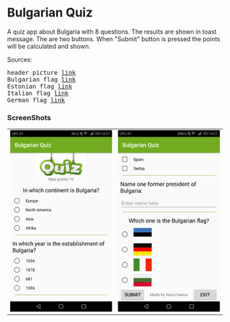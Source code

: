 # Bulgarian Quiz
A quiz app about Bulgaria with 8 questions. The results are shown in toast message.
The are two buttons. When "Submit" button is pressed the points will be calculated and shown.
<p>
Sources:
</p>
<pre>
header picture <a href="http://foodstantly.com/blog/wp-content/uploads/2017/07/quiz.jpg">link</a>
Bulgarian flag <a href="https://atlas.media.mit.edu/static/img/icons/country/country_eubgr.png">link<a/>
Estonian flag <a href="http://www.allkeyshop.com/price-fees/flags/ee.png">link<a/>
Italian flag <a href="https://atlas.media.mit.edu/static/img/icons/country/country_euita.png">link<a/>
German flag <a href="http://www.i2clipart.com/cliparts/4/2/2/0/clipart-flag-of-germany-4220.png">link<a/>
</pre>
<h3>ScreenShots</h3>
<table>
<tr>
  <td><img src="https://github.com/YavorIvanov90/Quiz/blob/master/screenshots/Screenshot_20171113-142712.png"</td>
  <td><img src="https://github.com/YavorIvanov90/Quiz/blob/master/screenshots/Screenshot_20171113-142720.png"</td>
</tr>
</table>
